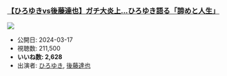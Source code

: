 ### [【ひろゆきvs後藤達也】ガチ大炎上…ひろゆき語る「諦めと人生」](https://www.youtube.com/watch?v=wABRBDbRjsM)
[![](https://img.youtube.com/vi/wABRBDbRjsM/sddefault.jpg)](https://www.youtube.com/watch?v=wABRBDbRjsM)
-   公開日: 2024-03-17
-   視聴数: 211,500
-   **いいね数: 2,628**
-   出演者: [ひろゆき](/rehacq_fan/people/ひろゆき "wikilink"), [後藤達也](/rehacq_fan/people/後藤達也 "wikilink")
